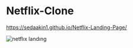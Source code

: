 # Netflix-Clone

https://sedaakin1.github.io/Netflix-Landing-Page/

![netflıx landıng](https://github.com/sedaakin1/Netflix-Landing-Page/assets/99690122/bd6c0df6-4da8-45d1-b5c1-aace659ce7b7)
